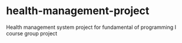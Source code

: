 # health-management-project
Health management system project for fundamental of programming I course group project
